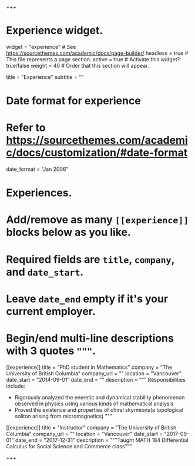 +++
# Experience widget.
widget = "experience"  # See https://sourcethemes.com/academic/docs/page-builder/
headless = true  # This file represents a page section.
active = true  # Activate this widget? true/false
weight = 40  # Order that this section will appear.

title = "Experience"
subtitle = ""

# Date format for experience
#   Refer to https://sourcethemes.com/academic/docs/customization/#date-format
date_format = "Jan 2006"

# Experiences.
#   Add/remove as many `[[experience]]` blocks below as you like.
#   Required fields are `title`, `company`, and `date_start`.
#   Leave `date_end` empty if it's your current employer.
#   Begin/end multi-line descriptions with 3 quotes `"""`.
[[experience]]
  title = "PhD student in Mathematics"
  company = "The University of British Columbia"
  company_url = ""
  location = "Vancouver"
  date_start = "2014-09-01"
  date_end = ""
  description = """
  Responsibilities include:
  
  * Rigorously analyzed the eneretic and dynamical stability phenomenon observed in physics using various kinds of mathematical analysis
  * Proved the existence and properties of chiral skyrmions(a topological soliton arising from micromagnetics)
  """

[[experience]]
  title = "Instructor"
  company = "The University of British Columbia"
  company_url = ""
  location = "Vancouver"
  date_start = "2017-09-01"
  date_end = "2017-12-31"
  description = """Taught MATH 184 Differential Calculus for Social Science and Commerce class"""

+++
